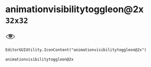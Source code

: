 # animationvisibilitytoggleon@2x `32x32`
<img src="/img/animationvisibilitytoggleon@2x.png" width=32 height=32>

``` CSharp
EditorGUIUtility.IconContent("animationvisibilitytoggleon@2x")
```
```
animationvisibilitytoggleon@2x
```

